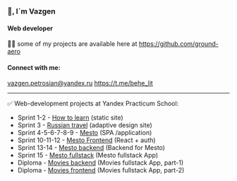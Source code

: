 ### 👋, I`m Vazgen

#### Web developer
👨‍💻 some of my projects are available here at https://github.com/ground-aero

#### Connect with me:
vazgen.petrosian@yandex.ru https://t.me/behe_lit
____
✅ Web-development projects at Yandex Practicum School:
- Sprint 1-2 - [How to learn](https://github.com/VazgenPetrosian/how-to-learn) (static site)
- Sprint 3 - [Russian travel](https://github.com/VazgenPetrosian/russian-travel) (adaptive design site)
- Sprint 4-5-6-7-8-9 - [Mesto](https://github.com/VazgenPetrosian/mesto) (SPA /application)
- Sprint 10-11-12 - [Mesto Frontend](https://github.com/VazgenPetrosian/mesto-react) (React + auth)
- Sprint 13-14 - [Mesto backend](https://github.com/VazgenPetrosian/react-mesto-auth) (Backend for Mesto)
- Sprint 15 - [Mesto fullstack](https://github.com/VazgenPetrosian/react-mesto-api-full-gha) (Mesto fullstack App)
- Diploma - [Movies backend](https://github.com/VazgenPetrosian/movies-explorer-api) (Movies fullstack App, part-1)
- Diploma - [Movies frontend](https://github.com/VazgenPetrosian/movies-explorer-api) (Movies fullstack App, part-2)

<!--

-->
